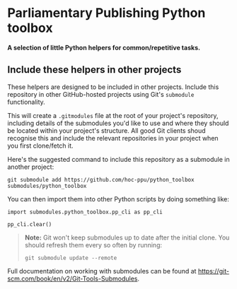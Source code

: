 # Parliamentary Publishing Python toolbox

**A selection of little Python helpers for common/repetitive tasks.**

## Include these helpers in other projects

These helpers are designed to be included in other projects. Include this repository in other GitHub-hosted projects using Git's ```submodule``` functionality.

This will create a ```.gitmodules``` file at the root of your project's repository, including details of the submodules you'd like to use and where they should be located within your project's structure. All good Git clients shoud recognise this and include the relevant repositories in your project when you first clone/fetch it.

Here's the suggested command to include this repository as a submodule in another project:

```
git submodule add https://github.com/hoc-ppu/python_toolbox submodules/python_toolbox
```

You can then import them into other Python scripts by doing something like:

```
import submodules.python_toolbox.pp_cli as pp_cli

pp_cli.clear()
```

> **Note:** Git won't keep submodules up to date after the initial clone. You should refresh them every so often by running:
> 
> ```
> git submodule update --remote
> ```

Full documentation on working with submodules can be found at <https://git-scm.com/book/en/v2/Git-Tools-Submodules>.
